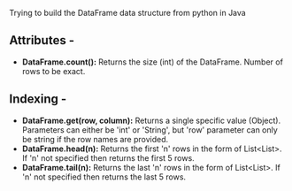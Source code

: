 Trying to build the DataFrame data structure from python in Java


## Attributes - 
- **DataFrame.count():** Returns the size (int) of the DataFrame. Number of rows to be exact.
## Indexing - 
- **DataFrame.get(row, column):** Returns a single specific value (Object). Parameters can either be 'int' or 'String', but 'row' parameter can only be string if the row names are provided.
- **DataFrame.head(n):** Returns the first 'n' rows in the form of List<List<Object>>. If 'n' not specified then returns the first 5 rows.
- **DataFrame.tail(n):** Returns the last 'n' rows in the form of List<List<Object>>. If 'n' not specified then returns the last 5 rows.
